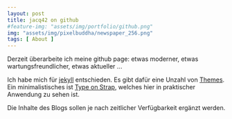 ```yaml
---
layout: post
title: jacq42 on github
#feature-img: "assets/img/portfolio/github.png"
img: "assets/img/pixelbuddha/newspaper_256.png"
tags: [ About ]
---
```


Derzeit überarbeite ich meine github page: etwas moderner, etwas wartungsfreundlicher, etwas aktueller ...

Ich habe mich für [jekyll](https://jekyllrb.com/) entschieden. Es gibt dafür eine Unzahl von [Themes](https://jamstackthemes.dev/#ssg=jekyll). Ein minimalistisches ist [Type on Strap](https://jamstackthemes.dev/demo/theme/jekyll-type-on-strap-theme/), welches hier in praktischer Anwendung zu sehen ist.

Die Inhalte des Blogs sollen je nach zeitlicher Verfügbarkeit ergänzt werden.